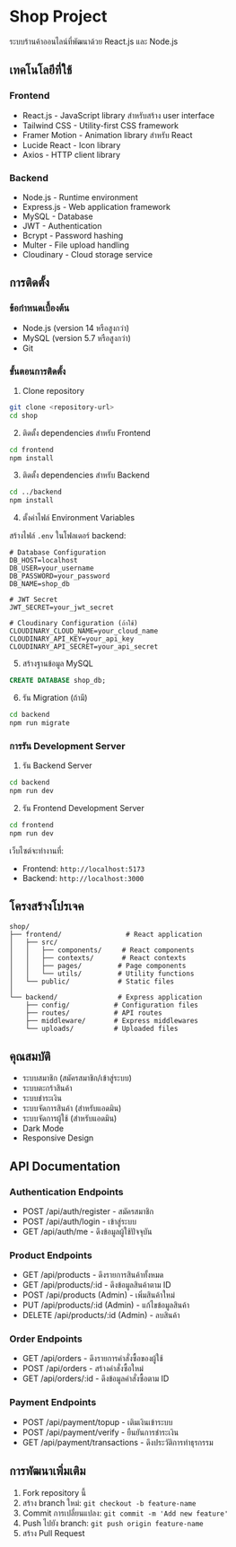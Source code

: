 # Shop Project

ระบบร้านค้าออนไลน์ที่พัฒนาด้วย React.js และ Node.js

## เทคโนโลยีที่ใช้

### Frontend
- React.js - JavaScript library สำหรับสร้าง user interface
- Tailwind CSS - Utility-first CSS framework
- Framer Motion - Animation library สำหรับ React
- Lucide React - Icon library
- Axios - HTTP client library

### Backend
- Node.js - Runtime environment
- Express.js - Web application framework
- MySQL - Database
- JWT - Authentication
- Bcrypt - Password hashing
- Multer - File upload handling
- Cloudinary - Cloud storage service

## การติดตั้ง

### ข้อกำหนดเบื้องต้น
- Node.js (version 14 หรือสูงกว่า)
- MySQL (version 5.7 หรือสูงกว่า)
- Git

### ขั้นตอนการติดตั้ง

1. Clone repository
```bash
git clone <repository-url>
cd shop
```

2. ติดตั้ง dependencies สำหรับ Frontend
```bash
cd frontend
npm install
```

3. ติดตั้ง dependencies สำหรับ Backend
```bash
cd ../backend
npm install
```

4. ตั้งค่าไฟล์ Environment Variables

สร้างไฟล์ `.env` ในโฟลเดอร์ backend:
```env
# Database Configuration
DB_HOST=localhost
DB_USER=your_username
DB_PASSWORD=your_password
DB_NAME=shop_db

# JWT Secret
JWT_SECRET=your_jwt_secret

# Cloudinary Configuration (ถ้าใช้)
CLOUDINARY_CLOUD_NAME=your_cloud_name
CLOUDINARY_API_KEY=your_api_key
CLOUDINARY_API_SECRET=your_api_secret
```

5. สร้างฐานข้อมูล MySQL
```sql
CREATE DATABASE shop_db;
```

6. รัน Migration (ถ้ามี)
```bash
cd backend
npm run migrate
```

### การรัน Development Server

1. รัน Backend Server
```bash
cd backend
npm run dev
```

2. รัน Frontend Development Server
```bash
cd frontend
npm run dev
```

เว็บไซต์จะทำงานที่:
- Frontend: `http://localhost:5173`
- Backend: `http://localhost:3000`

## โครงสร้างโปรเจค

```
shop/
├── frontend/                # React application
│   ├── src/
│   │   ├── components/     # React components
│   │   ├── contexts/       # React contexts
│   │   ├── pages/         # Page components
│   │   └── utils/         # Utility functions
│   └── public/            # Static files
│
└── backend/               # Express application
    ├── config/           # Configuration files
    ├── routes/           # API routes
    ├── middleware/       # Express middlewares
    └── uploads/          # Uploaded files
```

## คุณสมบัติ

- ระบบสมาชิก (สมัครสมาชิก/เข้าสู่ระบบ)
- ระบบตะกร้าสินค้า
- ระบบชำระเงิน
- ระบบจัดการสินค้า (สำหรับแอดมิน)
- ระบบจัดการผู้ใช้ (สำหรับแอดมิน)
- Dark Mode
- Responsive Design

## API Documentation

### Authentication Endpoints
- POST /api/auth/register - สมัครสมาชิก
- POST /api/auth/login - เข้าสู่ระบบ
- GET /api/auth/me - ดึงข้อมูลผู้ใช้ปัจจุบัน

### Product Endpoints
- GET /api/products - ดึงรายการสินค้าทั้งหมด
- GET /api/products/:id - ดึงข้อมูลสินค้าตาม ID
- POST /api/products (Admin) - เพิ่มสินค้าใหม่
- PUT /api/products/:id (Admin) - แก้ไขข้อมูลสินค้า
- DELETE /api/products/:id (Admin) - ลบสินค้า

### Order Endpoints
- GET /api/orders - ดึงรายการคำสั่งซื้อของผู้ใช้
- POST /api/orders - สร้างคำสั่งซื้อใหม่
- GET /api/orders/:id - ดึงข้อมูลคำสั่งซื้อตาม ID

### Payment Endpoints
- POST /api/payment/topup - เติมเงินเข้าระบบ
- POST /api/payment/verify - ยืนยันการชำระเงิน
- GET /api/payment/transactions - ดึงประวัติการทำธุรกรรม

## การพัฒนาเพิ่มเติม

1. Fork repository นี้
2. สร้าง branch ใหม่: `git checkout -b feature-name`
3. Commit การเปลี่ยนแปลง: `git commit -m 'Add new feature'`
4. Push ไปยัง branch: `git push origin feature-name`
5. สร้าง Pull Request
